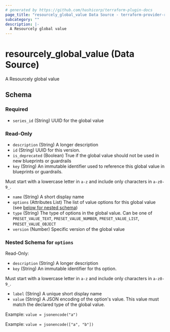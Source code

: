 ```yaml
---
# generated by https://github.com/hashicorp/terraform-plugin-docs
page_title: "resourcely_global_value Data Source - terraform-provider-resourcely"
subcategory: ""
description: |-
  A Resourcely global value
---
```


# resourcely_global_value (Data Source)

A Resourcely global value



<!-- schema generated by tfplugindocs -->
## Schema

### Required

- `series_id` (String) UUID for the global value

### Read-Only

- `description` (String) A longer description
- `id` (String) UUID for this version.
- `is_deprecated` (Boolean) True if the global value should not be used in new blueprints or guardrails
- `key` (String) An immutable identifier used to reference this global value in blueprints or guardrails.

Must start with a lowercase letter in `a-z` and include only characters in `a-z0-9_`.
- `name` (String) A short display name
- `options` (Attributes List) The list of value options for this global value (see [below for nested schema](#nestedatt--options))
- `type` (String) The type of options in the global value. Can be one of `PRESET_VALUE_TEXT`, `PRESET_VALUE_NUMBER`, `PRESET_VALUE_LIST`, `PRESET_VALUE_OBJECT`
- `version` (Number) Specific version of the global value

<a id="nestedatt--options"></a>
### Nested Schema for `options`

Read-Only:

- `description` (String) A longer description
- `key` (String) An immutable identifier for ths option.

Must start with a lowercase letter in `a-z` and include only characters in `a-z0-9_`.
- `label` (String) A unique short display name
- `value` (String) A JSON encoding of the option's value. This value must match the declared type of the global value.

Example: `value = jsonencode("a")`

Example: `value = jsonencode(["a", "b"])`
